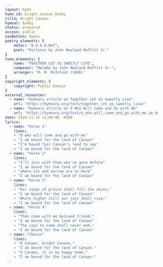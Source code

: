 ```yaml
---
layout: hymn
hymn_id: bright_canaan_bumby
title: Bright Canaan
hymnal: Bumby
status: prepared
access: public
navButton: Hymns
poetry_elements: {
    meter: "8.9.8.9.Ref", 
    poet: "Portions by John Newland Maffitt Sr."
}
tune_elements: {
    name: "TOGETHER LET US SWEETLY LIVE",
    composer: "Melody by John Newland Maffitt Sr.",
    arranger: "R. M. McIntosh (1886)"
}
copyright_elements: {
    copyright: Public Domain
}
external_resources:
  - name: "Hymnary article on Together Let Us Sweetly Live"
    url: "https://hymnary.org/text/together_let_us_sweetly_live/"
  - name: "Hymnary article on O Who Will Come and Go with Me"
    url: "https://hymnary.org/text/o_who_will_come_and_go_with_me_im_bound"
date: 2018-11-15 12:00:00 -0500
lyrics:
  - name: "Verse 1"
    lines:
    - "O who will come and go with me"
    - "I am bound for the land of Canaan"
    - "I'm bound fair Canaan's land to see"
    - "I am bound for the land of Canaan"
  - name: "Verse 2"
    lines:
    - "I'll join with them who've gone before"
    - "I am bound for the land of Canaan"
    - "where sin and sorrow are no more"
    - "I am bound for the land of Canaan"
  - name: "Verse 3"
    lines:
    - "Our songs of praise shall fill the skies;"
    - "I am bound for the land of Canaan"
    - "While higher still our joys shall rise;"
    - "I am bound for the land of Canaan"
  - name: "Verse 4"
    lines:
    - "Then come with me beloved friend,"
    - "I am bound for the land of Canaan"
    - "The joys to come shall never end,"
    - "I am bound for the land of Canaan"
  - name: "Chorus"
    lines:
    - "O Canaan, bright Canaan,"
    - "I am bound for the land of Canaan."
    - "O Canaan, it is my happy home,"
    - "I am bound for the land of Canaan."
---
```

